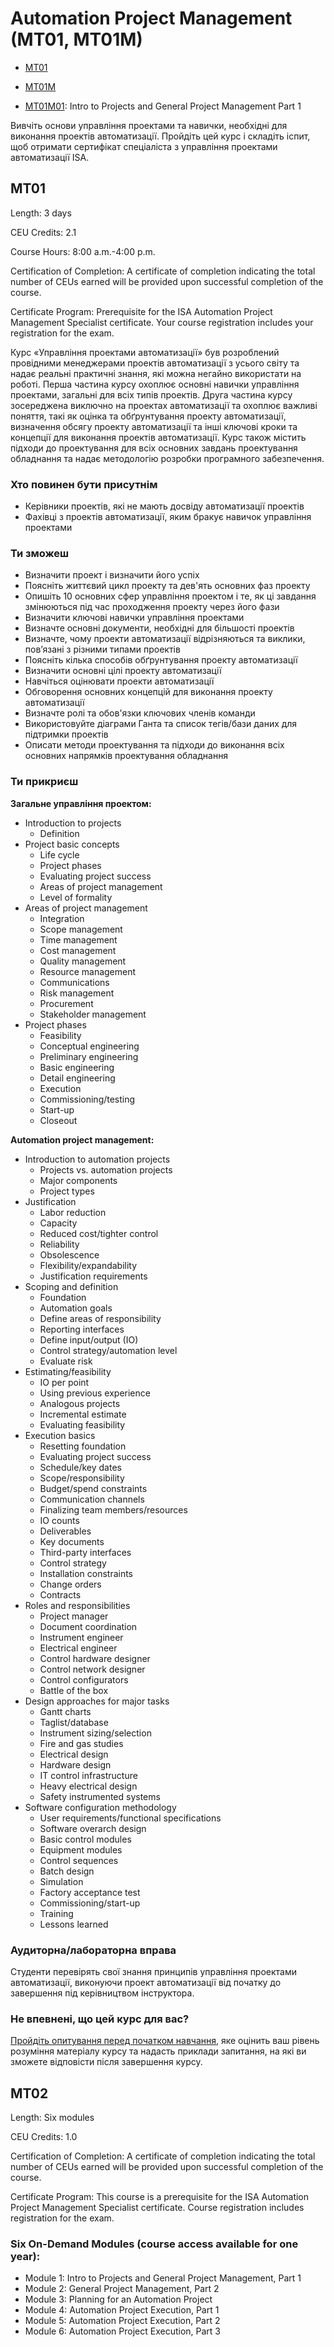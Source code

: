 # Automation Project Management (MT01, MT01M)

- [MT01](https://www.isa.org/products/automation-project-management-mt01)

- [MT01M](https://www.isa.org/products/automation-project-management-mt01m)

- [MT01M01](https://www.isa.org/products/intro-to-projects-and-general-project-management-p): Intro to Projects and General Project Management Part 1

Вивчіть основи управління проектами та навички, необхідні для виконання проектів автоматизації. Пройдіть цей курс і складіть іспит, щоб отримати сертифікат спеціаліста з управління проектами автоматизації ISA.

## MT01

Length: 3 days

CEU Credits: 2.1

Course Hours: 8:00 a.m.-4:00 p.m.

Certification of Completion: A certificate of completion indicating the total number of CEUs earned  will be provided upon successful completion of the course.

Certificate Program: Prerequisite for the ISA Automation Project Management Specialist  certificate. Your course registration includes your registration for the exam.

Курс «Управління проектами автоматизації» був розроблений провідними менеджерами проектів автоматизації з усього світу та надає реальні практичні знання, які можна негайно використати на роботі. Перша частина курсу охоплює основні навички управління проектами, загальні для всіх типів проектів. Друга частина курсу зосереджена виключно на проектах автоматизації та охоплює важливі поняття, такі як оцінка та обґрунтування проекту автоматизації, визначення обсягу проекту автоматизації та інші ключові кроки та концепції для виконання проектів автоматизації. Курс також містить підходи до проектування для всіх основних завдань проектування обладнання та надає методологію розробки програмного забезпечення.

### Хто повинен бути присутнім

- Керівники проектів, які не мають досвіду автоматизації проектів
- Фахівці з проектів автоматизації, яким бракує навичок управління проектами

### Ти зможеш

- Визначити проект і визначити його успіх
- Поясніть життєвий цикл проекту та дев'ять основних фаз проекту
- Опишіть 10 основних сфер управління проектом і те, як ці завдання змінюються під час проходження проекту через його фази
- Визначити ключові навички управління проектами
- Визначте основні документи, необхідні для більшості проектів
- Визначте, чому проекти автоматизації відрізняються та виклики, пов’язані з різними типами проектів
- Поясніть кілька способів обґрунтування проекту автоматизації
- Визначити основні цілі проекту автоматизації
- Навчіться оцінювати проекти автоматизації
- Обговорення основних концепцій для виконання проекту автоматизації
- Визначте ролі та обов'язки ключових членів команди
- Використовуйте діаграми Ганта та список тегів/бази даних для підтримки проектів
- Описати методи проектування та підходи до виконання всіх основних напрямків проектування обладнання

### Ти прикриєш

**Загальне управління проектом:**

- Introduction to projects
  - Definition
- Project basic concepts
  - Life cycle 
  - Project phases
  - Evaluating project success
  - Areas of project management
  - Level of formality
- Areas of project management
  - Integration
  - Scope management
  - Time management
  - Cost management
  - Quality management 
  - Resource management
  - Communications
  - Risk management
  - Procurement
  - Stakeholder management
- Project phases
  - Feasibility
  - Conceptual engineering
  - Preliminary engineering
  - Basic engineering
  - Detail engineering
  - Execution
  - Commissioning/testing
  - Start-up
  - Closeout

**Automation project management:**

- Introduction to automation projects
  - Projects vs. automation projects
  - Major components
  - Project types
- Justification
  - Labor reduction
  - Capacity
  - Reduced cost/tighter control
  - Reliability
  - Obsolescence
  - Flexibility/expandability
  - Justification requirements
- Scoping and definition
  - Foundation
  - Automation goals
  - Define areas of responsibility
  - Reporting interfaces
  - Define input/output (IO)
  - Control strategy/automation level
  - Evaluate risk
- Estimating/feasibility
  - IO per point
  - Using previous experience
  - Analogous projects
  - Incremental estimate
  - Evaluating feasibility
- Execution basics
  - Resetting foundation
  - Evaluating project success
  - Schedule/key dates
  - Scope/responsibility
  - Budget/spend constraints
  - Communication channels
  - Finalizing team members/resources
  - IO counts
  - Deliverables
  - Key documents
  - Third-party interfaces
  - Control strategy
  - Installation constraints
  - Change orders
  - Contracts
- Roles and responsibilities
  - Project manager
  - Document coordination
  - Instrument engineer
  - Electrical engineer
  - Control hardware designer
  - Control network designer
  - Control configurators
  - Battle of the box 
- Design approaches for major tasks
  - Gantt charts
  - Taglist/database
  - Instrument sizing/selection
  - Fire and gas studies
  - Electrical design
  - Hardware design
  - IT control infrastructure
  - Heavy electrical design
  - Safety instrumented systems 
- Software configuration methodology
  - User requirements/functional specifications
  - Software overarch design
  - Basic control modules
  - Equipment modules
  - Control sequences
  - Batch design
  - Simulation
  - Factory acceptance test
  - Commissioning/start-up
  - Training
  - Lessons learned

### Аудиторна/лабораторна вправа

Студенти перевірять свої знання принципів управління проектами автоматизації, виконуючи проект автоматизації від початку до завершення під керівництвом інструктора.

### Не впевнені, що цей курс для вас?

[Пройдіть опитування перед початком навчання](https://s3.us-east-1.amazonaws.com/fonteva-customer-media/00D1I000002JB6nUAG/DJJGCAZs_Automation_Project_Management_PreTest_Questions_pdf), яке оцінить ваш рівень розуміння матеріалу курсу та надасть приклади запитання, на які ви зможете відповісти після завершення курсу.

## MT02

Length: Six modules

CEU Credits: 1.0

Certification of Completion: A certificate of completion indicating the total number of CEUs earned  will be provided upon successful completion of the course.

Certificate Program: This course is a prerequisite for the ISA Automation Project Management Specialist certificate. Course registration includes registration for  the exam.

### Six On-Demand Modules (course access available for one year):

- Module 1: Intro to Projects and General Project Management, Part 1
- Module 2: General Project Management, Part 2
- Module 3: Planning for an Automation Project
- Module 4: Automation Project Execution, Part 1
- Module 5: Automation Project Execution, Part 2
- Module 6: Automation Project Execution, Part 3